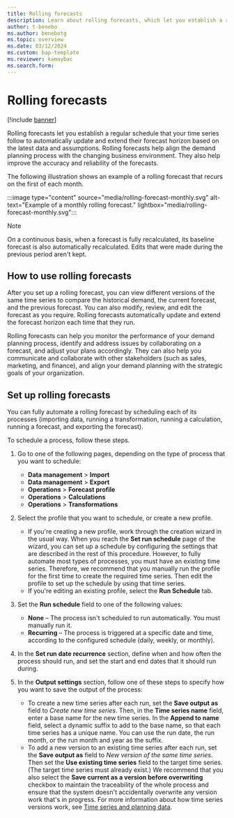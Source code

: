 ```yaml
---
title: Rolling forecasts
description: Learn about rolling forecasts, which let you establish a regular schedule that your time series follow to automatically update and extend their forecast horizon.
author: t-benebo
ms.author: benebotg
ms.topic: overview
ms.date: 03/12/2024
ms.custom: bap-template
ms.reviewer: kamaybac
ms.search.form:
---
```


# Rolling forecasts

[!include [banner](../includes/banner.md)]

Rolling forecasts let you establish a regular schedule that your time series follow to automatically update and extend their forecast horizon based on the latest data and assumptions. Rolling forecasts help align the demand planning process with the changing business environment. They also help improve the accuracy and reliability of the forecasts.

The following illustration shows an example of a rolling forecast that recurs on the first of each month.

:::image type="content" source="media/rolling-forecast-monthly.svg" alt-text="Example of a monthly rolling forecast." lightbox="media/rolling-forecast-monthly.svg":::

> [!NOTE]
> On a continuous basis, when a forecast is fully recalculated, its baseline forecast is also automatically recalculated. Edits that were made during the previous period aren't kept.

<!-- KFM: Add this when event-triggered processes are supported:

The following illustration shows an example of when rolling forecast processes could run and what their outputs could be.

:::image type="content" source="media/rolling-forecast-processes.svg" alt-text="Example of rolling forecast processes and output" lightbox="media/rolling-forecast-processes.svg":::

-->

## How to use rolling forecasts

After you set up a rolling forecast, you can view different versions of the same time series to compare the historical demand, the current forecast, and the previous forecast. You can also modify, review, and edit the forecast as you require. Rolling forecasts automatically update and extend the forecast horizon each time that they run.

Rolling forecasts can help you monitor the performance of your demand planning process, identify and address issues by collaborating on a forecast, and adjust your plans accordingly. They can also help you communicate and collaborate with other stakeholders (such as sales, marketing, and finance), and align your demand planning with the strategic goals of your organization.

## Set up rolling forecasts

You can fully automate a rolling forecast by scheduling each of its processes (importing data, running a transformation, running a calculation, running a forecast, and exporting the forecast).

To schedule a process, follow these steps.

1. Go to one of the following pages, depending on the type of process that you want to schedule:

    - **Data management** \> **Import**
    - **Data management** \> **Export**
    - **Operations** \> **Forecast profile**
    - **Operations** \> **Calculations**
    - **Operations** \> **Transformations**

1. Select the profile that you want to schedule, or create a new profile.

    - If you're creating a new profile, work through the creation wizard in the usual way. When you reach the **Set run schedule** page of the wizard, you can set up a schedule by configuring the settings that are described in the rest of this procedure. However, to fully automate most types of processes, you must have an existing time series. Therefore, we recommend that you manually run the profile for the first time to create the required time series. Then edit the profile to set up the schedule by using that time series.
    - If you're editing an existing profile, select the **Run Schedule** tab.

1. Set the **Run schedule** field to one of the following values:

    - **None** – The process isn't scheduled to run automatically. You must manually run it.
    - **Recurring** – The process is triggered at a specific date and time, according to the configured schedule (daily, weekly, or monthly).
    <!--KFM: Add this when event-triggered processes are supported:
    - **Event triggered** – The process is triggered when a certain event occurs, such as when new historical data exists (such as for transformations) or when there's a new version of the input time series for the given process. -->

1. In the **Set run date recurrence** section, define when and how often the process should run, and set the start and end dates that it should run during.
1. In the **Output settings** section, follow one of these steps to specify how you want to save the output of the process:

    - To create a new time series after each run, set the **Save output as** field to *Create new time series*. Then, in the **Time series name** field, enter a base name for the new time series. In the **Append to name** field, select a dynamic suffix to add to the base name, so that each time series has a unique name. You can use the run date, the run month, or the run month and year as the suffix.
    - To add a new version to an existing time series after each run, set the **Save output as** field to *New version of the same time series*. Then set the **Use existing time series** field to the target time series. (The target time series must already exist.) We recommend that you also select the **Save current as a version before overwriting** checkbox to maintain the traceability of the whole process and ensure that the system doesn't accidentally overwrite any version work that's in progress. For more information about how time series versions work, see [Time series and planning data](time-series.md).
